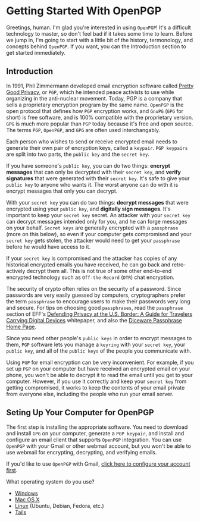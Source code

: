 # Getting Started With OpenPGP

Greetings, human. I'm glad you're interested in using `OpenPGP`! It's a difficult technology to master, so don't feel bad if it takes some time to learn.  Before we jump in, I'm going to start with a little bit of the history, termonology, and concepts behind `OpenPGP`. If you want, you can the Introduction section to get started immediately.

## Introduction

In 1991, Phil Zimmermann developed email encryption software called [Pretty Good Privacy](https://en.wikipedia.org/wiki/Pretty_Good_Privacy), or `PGP`, which he intended peace activists to use while organizing in the anti-nuclear movement. Today, PGP is a company that sells a proprietary encryption program by the same name. `OpenPGP` is the open protocol that defines how `PGP` encryption works, and `GnuPG` (`GPG` for short) is free software, and is 100% compatible with the proprietary version. `GPG` is much more popular than `PGP` today because it's free and open source. The terms `PGP`, `OpenPGP`, and `GPG` are often used interchangably.

Each person who wishes to send or receive encrypted email needs to generate their own pair of encryption keys, called a `keypair`. `PGP keypairs` are split into two parts, the `public key` and the `secret key`.

If you have someone's `public key`, you can do two things: **encrypt messages** that can only be decrypted with their `secret key`, and **verify signatures** that were generated with their `secret key`. It's safe to give your `public key` to anyone who wants it. The worst anyone can do with it is encrypt messages that only you can decrypt.

With your `secret key` you can do two things: **decrypt messages** that were encrypted using your `public key`, and **digitally sign messages**. It's important to keep your `secret key` secret. An attacker with your `secret key` can decrypt messages intended only for you, and he can forge messages on your behalf. `Secret keys` are generally encrypted with a `passphrase` (more on this below), so even if your computer gets compromised and your `secret key` gets stolen, the attacker would need to get your `passphrase` before he would have access to it.

If your `secret key` is compromised and the attacker has copies of any historical encrypted emails you have received, he can go back and retro-actively decrypt them all. This is not true of some other end-to-end encrypted technology such as `Off-the-Record` (`OTR`) chat encryption.

The security of crypto often relies on the security of a password. Since passwords are very easily guessed by computers, cryptographers prefer the term `passphrase` to encourage users to make their passwords very long and secure. For tips on choosing good `passphrases`, read the `passphrase` section of EFF's [Defending Privacy at the U.S. Border: A Guide for Travelers Carrying Digital Devices](https://www.eff.org/wp/defending-privacy-us-border-guide-travelers-carrying-digital-devices#passphrase) whitepaper, and also the [Diceware Passphrase Home Page](http://world.std.com/~reinhold/diceware.html).

Since you need other people's `public keys` in order to encrypt messages to them, `PGP` software lets you manage a `keyring` with your `secret key`, your `public key`, and all of the `public keys` of the people you communicate with.

Using `PGP` for email encryption can be very inconvenient. For example, if you set up `PGP` on your computer but have received an encrypted email on your phone, you won't be able to decrypt it to read the email until you get to your computer. However, if you use it correctly and keep your `secret key` from getting compromised, it works to keep the contents of your email private from everyone else, including the people who run your email server.

## Seting Up Your Computer for OpenPGP

The first step is installing the appropriate software. You need to download and install `GPG` on your computer, generate a `PGP keypair`, and install and configure an email client that supports `OpenPGP` integration. You can use `OpenPGP` with your Gmail or other webmail account, but you won't be able to use webmail for encrypting, decrypting, and verifying emails.

If you'd like to use `OpenPGP` with Gmail, [click here to configure your account first](gmail.md).

What operating system do you use?

* [Windows](windows.md)
* [Mac OS X](osx.md)
* [Linux](linux.md) (Ubuntu, Debian, Fedora, etc.)
* [Tails](tails.md)
